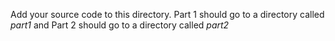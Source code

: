 
 Add your source code to this directory. Part 1 should go to a directory called *part1* and Part 2 should go to a directory called *part2*
